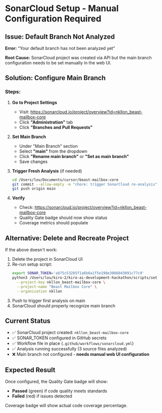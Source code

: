 # SonarCloud Setup - Manual Configuration Required

## Issue: Default Branch Not Analyzed

**Error:** "Your default branch has not been analyzed yet"

**Root Cause:** SonarCloud project was created via API but the main branch configuration needs to be set manually in the web UI.

## Solution: Configure Main Branch

### Steps:

1. **Go to Project Settings**
   - Visit: https://sonarcloud.io/project/overview?id=nkllon_beast-mailbox-core
   - Click **"Administration"** tab
   - Click **"Branches and Pull Requests"**

2. **Set Main Branch**
   - Under "Main Branch" section
   - Select **"main"** from the dropdown
   - Click **"Rename main branch"** or **"Set as main branch"**
   - Save changes

3. **Trigger Fresh Analysis** (if needed)
   ```bash
   cd /Users/lou/Documents/cursor/beast-mailbox-core
   git commit --allow-empty -m "chore: trigger SonarCloud re-analysis"
   git push origin main
   ```

4. **Verify**
   - Check: https://sonarcloud.io/project/overview?id=nkllon_beast-mailbox-core
   - Quality Gate badge should now show status
   - Coverage metrics should populate

## Alternative: Delete and Recreate Project

If the above doesn't work:

1. Delete the project in SonarCloud UI
2. Re-run setup script:
   ```bash
   export SONAR_TOKEN='ab75c53285f1a6b6a1f5e198e3086043091c77c9'
   python3 /Users/lou/kiro-2/kiro-ai-development-hackathon/scripts/setup_sonarcloud.py \
     --project-key nkllon_beast-mailbox-core \
     --project-name "Beast Mailbox Core" \
     --organization nkllon
   ```
3. Push to trigger first analysis on main
4. SonarCloud should properly recognize main branch

## Current Status

- ✅ SonarCloud project created: `nkllon_beast-mailbox-core`
- ✅ SONAR_TOKEN configured in GitHub secrets
- ✅ Workflow file in place (`.github/workflows/sonarcloud.yml`)
- ✅ Analysis running successfully (3 source files analyzed)
- ❌ Main branch not configured - **needs manual web UI configuration**

## Expected Result

Once configured, the Quality Gate badge will show:
- **Passed** (green) if code quality meets standards
- **Failed** (red) if issues detected

Coverage badge will show actual code coverage percentage.

